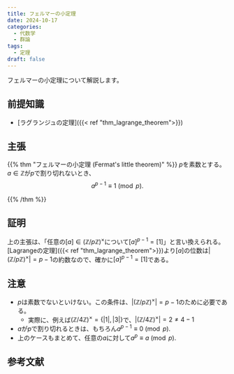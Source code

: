 ```yaml
---
title: フェルマーの小定理
date: 2024-10-17
categories:
  - 代数学
  - 群論
tags:
  - 定理
draft: false
---
```


フェルマーの小定理について解説します。

<!--more-->

## 前提知識

- [ラグランジュの定理]({{< ref "thm_lagrange_theorem">}})

## 主張

{{% thm "フェルマーの小定理 (Fermat's little theorem)" %}}
$p$を素数とする。$a \in \mathbb{Z}$が$p$で割り切れないとき、$$a^{p-1} \equiv 1 \pmod{p}.$$

{{% /thm %}}

## 証明

上の主張は、「任意の$[a] \in (\mathbb{Z} / p \mathbb{Z})^{\times}$について$[a]^{p-1} = [1]$」と言い換えられる。
[Lagrangeの定理]({{< ref "thm_lagrange_theorem">}})より$[a]$の位数は$|(\mathbb{Z} / p \mathbb{Z})^{\times}|= p-1$の約数なので、確かに$[a]^{p-1} = [1]$である。

## 注意

- $p$は素数でないといけない。この条件は、$|(\mathbb{Z} / p \mathbb{Z})^{\times}|= p-1$のために必要である。
  - 実際に、例えば$(\mathbb{Z}/4\mathbb{Z})^{\times} = \lbrace |1|, |3| \rbrace$で、$|(\mathbb{Z} / 4 \mathbb{Z})^{\times}|= 2 \neq 4-1$
- $a$が$p$で割り切れるときは、もちろん$a^{p-1} \equiv 0 \pmod{p}.$
- 上のケースもまとめて、任意の$a$に対して$a^{p} \equiv a \pmod{p}.$

## 参考文献
